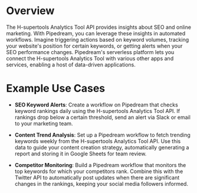 # Overview

The H-supertools Analytics Tool API provides insights about SEO and online marketing. With Pipedream, you can leverage these insights in automated workflows. Imagine triggering actions based on keyword volumes, tracking your website's position for certain keywords, or getting alerts when your SEO performance changes. Pipedream's serverless platform lets you connect the H-supertools Analytics Tool with various other apps and services, enabling a host of data-driven applications.

# Example Use Cases

- **SEO Keyword Alerts**: Create a workflow on Pipedream that checks keyword rankings daily using the H-supertools Analytics Tool API. If rankings drop below a certain threshold, send an alert via Slack or email to your marketing team.

- **Content Trend Analysis**: Set up a Pipedream workflow to fetch trending keywords weekly from the H-supertools Analytics Tool API. Use this data to guide your content creation strategy, automatically generating a report and storing it in Google Sheets for team review.

- **Competitor Monitoring**: Build a Pipedream workflow that monitors the top keywords for which your competitors rank. Combine this with the Twitter API to automatically post updates when there are significant changes in the rankings, keeping your social media followers informed.
